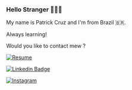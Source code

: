 ### Hello Stranger 👨🏽‍💻

My name is Patrick Cruz and I'm from Brazil 🇧🇷. 


Always learning!

Would you like to contact mew ? 

[![Resume](https://img.shields.io/badge/Blog-felipefialho.com-black)](https://patrickzequiel.github.io/resume/)

[![Linkedin Badge](https://img.shields.io/badge/-LinkedIn-blue?style=flat-square&logo=Linkedin&logoColor=white&link=https://www.linkedin.com/in/felipefialho)](https://www.linkedin.com/in/patrickzequiel/)

[![Instagram](https://img.shields.io/twitter/url?label=patrickzequiel&logo=Instagram&logoColor=patrickzequiel&style=flat-square&url=patrickzequiel)](https://www.instagram.com/patrickzequiel/)